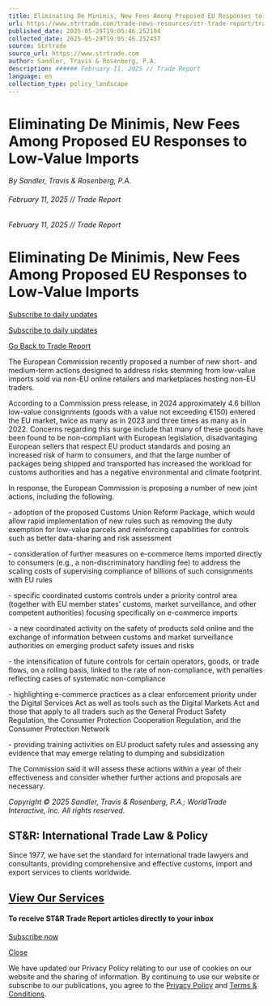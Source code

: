 ```yaml
---
title: Eliminating De Minimis, New Fees Among Proposed EU Responses to Low-Value Imports
url: https://www.strtrade.com/trade-news-resources/str-trade-report/trade-report/february/eliminating-de-minimis-new-fees-among-proposed-eu-responses-to-low-value-imports
published_date: 2025-05-29T19:05:46.252194
collected_date: 2025-05-29T19:05:46.252457
source: Strtrade
source_url: https://www.strtrade.com
author: Sandler, Travis & Rosenberg, P.A.
description: ###### February 11, 2025 // Trade Report
language: en
collection_type: policy_landscape
---
```


# Eliminating De Minimis, New Fees Among Proposed EU Responses to Low-Value Imports

*By Sandler, Travis & Rosenberg, P.A.*

###### February 11, 2025 // Trade Report

###### February 11, 2025 // Trade Report

# Eliminating De Minimis, New Fees Among Proposed EU Responses to Low-Value Imports

[Subscribe to daily updates](https://www.strtrade.com/trade-news-resources/subscribe)

[Subscribe to daily updates](https://www.strtrade.com/trade-news-resources/subscribe)

[Go Back to Trade Report](https://www.strtrade.com/trade-news-resources/str-trade-report/trade-report)

The European Commission recently proposed a number of new short- and medium-term actions designed to address risks stemming from low-value imports sold via non-EU online retailers and marketplaces hosting non-EU traders.

According to a Commission press release, in 2024 approximately 4.6 billion low-value consignments (goods with a value not exceeding €150) entered the EU market, twice as many as in 2023 and three times as many as in 2022. Concerns regarding this surge include that many of these goods have been found to be non-compliant with European legislation, disadvantaging European sellers that respect EU product standards and posing an increased risk of harm to consumers, and that the large number of packages being shipped and transported has increased the workload for customs authorities and has a negative environmental and climate footprint.

In response, the European Commission is proposing a number of new joint actions, including the following.

\- adoption of the proposed Customs Union Reform Package, which would allow rapid implementation of new rules such as removing the duty exemption for low-value parcels and reinforcing capabilities for controls such as better data-sharing and risk assessment

\- consideration of further measures on e-commerce items imported directly to consumers (e.g., a non-discriminatory handling fee) to address the scaling costs of supervising compliance of billions of such consignments with EU rules

\- specific coordinated customs controls under a priority control area (together with EU member states’ customs, market surveillance, and other competent authorities) focusing specifically on e-commerce imports

\- a new coordinated activity on the safety of products sold online and the exchange of information between customs and market surveillance authorities on emerging product safety issues and risks

\- the intensification of future controls for certain operators, goods, or trade flows, on a rolling basis, linked to the rate of non-compliance, with penalties reflecting cases of systematic non-compliance

\- highlighting e-commerce practices as a clear enforcement priority under the Digital Services Act as well as tools such as the Digital Markets Act and those that apply to all traders such as the General Product Safety Regulation, the Consumer Protection Cooperation Regulation, and the Consumer Protection Network

\- providing training activities on EU product safety rules and assessing any evidence that may emerge relating to dumping and subsidization

The Commission said it will assess these actions within a year of their effectiveness and consider whether further actions and proposals are necessary.

_Copyright © 2025 Sandler, Travis & Rosenberg, P.A.; WorldTrade Interactive, Inc. All rights reserved._

## ST&R: International Trade Law & Policy

Since 1977, we have set the standard for international trade lawyers and consultants, providing comprehensive and effective customs, import and export services to clients worldwide.

## [View Our Services](https://www.strtrade.com/services)

#### To receive ST&R Trade Report articles directly to your inbox

[Subscribe now](https://www.strtrade.com/trade-news-resources/subscribe)

[Close](javascript:;)

We have updated our Privacy Policy relating to our use of cookies on our website and the sharing of information. By continuing to use our website or subscribe to our publications, you agree to the [Privacy Policy](https://www.strtrade.com/privacy-policy) and [Terms & Conditions](https://www.strtrade.com/terms-conditions).